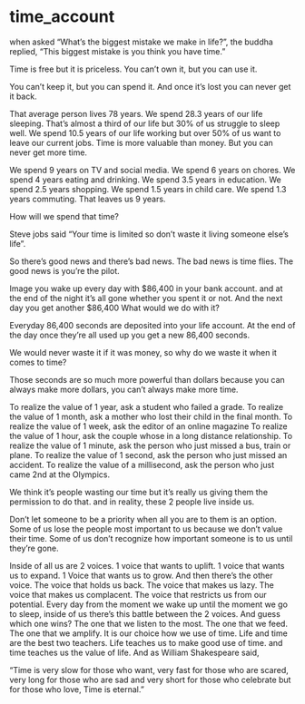 # time_account

when asked “What’s the biggest mistake we make in life?”,
the buddha replied, “This biggest mistake is you think you have time.”

Time is free but it is priceless.
You can’t own it, but you can use it.

You can’t keep it, but you can spend it.
And once it’s lost you can never get it back.

That average person lives 78 years.
We spend 28.3 years of our life sleeping.
That’s almost a third of our life but 30% of us struggle to sleep well.
We spend 10.5 years of our life working but over 50% of us want to leave our current jobs.
Time is more valuable than money.
But you can never get more time.

We spend 9 years on TV and social media.
We spend 6 years on chores.
We spend 4 years eating and drinking.
We spend 3.5 years in education.
We spend 2.5 years shopping.
We spend 1.5 years in child care.
We spend 1.3 years commuting.
That leaves us 9 years.

How will we spend that time?

Steve jobs said “Your time is limited so don’t waste it living someone else’s life”.

So there’s good news and there’s bad news.
The bad news is time flies.
The good news is you’re the pilot.

Image you wake up every day with $86,400 in your bank account.
and at the end of the night it’s all gone whether you spent it or not.
And the next day you get another $86,400
What would we do with it?

Everyday 86,400 seconds are deposited into your life account.
At the end of the day once they’re all used up you get a new 86,400 seconds.

We would never waste it if it was money, so why do we waste it when it comes to time?

Those seconds are so much more powerful than dollars because you can always make more dollars, you can’t always make more time.

To realize the value of 1 year, ask a student who failed a grade.
To realize the value of 1 month, ask a mother who lost their child in the final month.
To realize the value of 1 week, ask the editor of an online magazine
To realize the value of 1 hour, ask the couple whose in a long distance relationship.
To realize the value of 1 minute, ask the person who just missed a bus, train or plane.
To realize the value of 1 second, ask the person who just missed an accident.
To realize the value of a millisecond, ask the person who just came 2nd at the Olympics.

We think it’s people wasting our time but it’s really us giving them the permission to do that.
and in reality, these 2 people live inside us.

Don’t let someone to be a priority when all you are to them is an option.
Some of us lose the people most important to us because we don’t value their time.
Some of us don’t recognize how important someone is to us until they’re gone.

Inside of all us are 2 voices.
1 voice that wants to uplift.
1 voice that wants us to expand.
1 Voice that wants us to grow.
And then there’s the other voice.
The voice that holds us back.
The voice that makes us lazy.
The voice that makes us complacent.
The voice that restricts us from our potential.
Every day from the moment we wake up until the moment we go to sleep, inside of us there’s this battle between the 2 voices.
And guess which one wins?
The one that we listen to the most.
The one that we feed.
The one that we amplify.
It is our choice how we use of time.
Life and time are the best two teachers.
Life teaches us to make good use of time.
and time teaches us the value of life.
And as William Shakespeare said,

“Time is very slow for those who want,
very fast for those who are scared,
very long for those who are sad
and very short for those who celebrate
but for those who love,
Time is eternal.”
